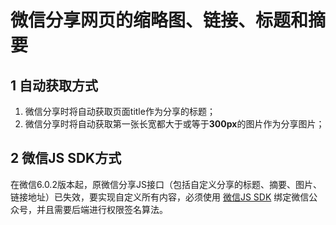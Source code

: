 # 微信分享网页的缩略图、链接、标题和摘要

## 1 自动获取方式

1. 微信分享时将自动获取页面title作为分享的标题；
2. 微信分享时将自动获取第一张长宽都大于或等于**300px**的图片作为分享图片；


## 2 微信JS SDK方式

在微信6.0.2版本起，原微信分享JS接口（包括自定义分享的标题、摘要、图片、链接地址）已失效，要实现自定义所有内容，必须使用 [微信JS SDK](http://mp.weixin.qq.com/wiki/7/aaa137b55fb2e0456bf8dd9148dd613f.html) 绑定微信公众号，并且需要后端进行权限签名算法。

